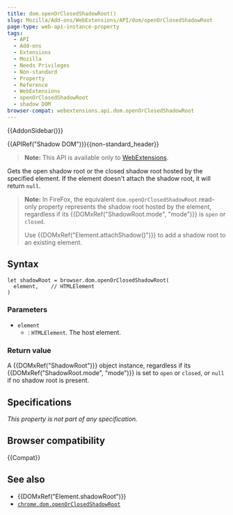 ```yaml
---
title: dom.openOrClosedShadowRoot()
slug: Mozilla/Add-ons/WebExtensions/API/dom/openOrClosedShadowRoot
page-type: web-api-instance-property
tags:
  - API
  - Add-ons
  - Extensions
  - Mozilla
  - Needs Privileges
  - Non-standard
  - Property
  - Reference
  - WebExtensions
  - openOrClosedShadowRoot
  - shadow DOM
browser-compat: webextensions.api.dom.openOrClosedShadowRoot
---
```


{{AddonSidebar()}}

{{APIRef("Shadow DOM")}}{{non-standard_header}}

> **Note:** This API is available only to [WebExtensions](/en-US/docs/Mozilla/Add-ons/WebExtensions).

Gets the open shadow root or the closed shadow root hosted by the specified element. If the element doesn't attach the shadow root, it will return `null`.

> **Note:** In FireFox, the equivalent `dom.openOrClosedShadowRoot` read-only
> property represents the shadow root hosted by the element, regardless if its
> {{DOMxRef("ShadowRoot.mode", "mode")}} is `open` or
> `closed`.
>
> Use {{DOMxRef("Element.attachShadow()")}} to add a shadow
> root to an existing element.

## Syntax

```js-nolint
let shadowRoot = browser.dom.openOrClosedShadowRoot(
  element,    // HTMLElement
)
```

### Parameters

- `element`
  - : `HTMLElement`. The host element.

### Return value

A {{DOMxRef("ShadowRoot")}} object instance, regardless if its
{{DOMxRef("ShadowRoot.mode", "mode")}} is set to `open` or
`closed`, or `null` if no shadow root is present.

## Specifications

_This property is not part of any specification._

## Browser compatibility

{{Compat}}

## See also

- {{DOMxRef("Element.shadowRoot")}}
- [`chrome.dom.openOrClosedShadowRoot`](https://developer.chrome.com/docs/extensions/reference/dom/#method-openOrClosedShadowRoot)
